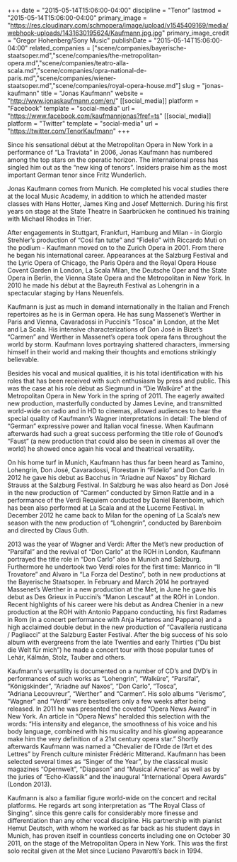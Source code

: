 +++
date = "2015-05-14T15:06:00-04:00"
discipline = "Tenor"
lastmod = "2015-05-14T15:06:00-04:00"
primary_image = "https://res.cloudinary.com/schmopera/image/upload/v1545409169/media/webhook-uploads/1431630195624/Kaufmann.jpg.jpg"
primary_image_credit = "Gregor Hohenberg/Sony Music"
publishDate = "2015-05-14T15:06:00-04:00"
related_companies = ["scene/companies/bayerische-staatsoper.md","scene/companies/the-metropolitan-opera.md","scene/companies/teatro-alla-scala.md","scene/companies/opra-national-de-paris.md","scene/companies/wiener-staatsoper.md","scene/companies/royal-opera-house.md"]
slug = "jonas-kaufmann"
title = "Jonas Kaufmann"
website = "http://www.jonaskaufmann.com/en/"
[[social_media]]
platform = "Facebook"
template = "social-media"
url = "https://www.facebook.com/kaufmannjonas?fref=ts"
[[social_media]]
platform = "Twitter"
template = "social-media"
url = "https://twitter.com/TenorKaufmann"
+++

Since his sensational début at the Metropolitan Opera in New York in a performance of “La Traviata” in 2006, Jonas Kaufmann has numbered among the top stars on the operatic horizon. The international press has singled him out as the “new king of tenors”. Insiders praise him as the most important German tenor since Fritz Wunderlich.

Jonas Kaufmann comes from Munich. He completed his vocal studies there at the local Music Academy, in addition to which he attended master classes with Hans Hotter, James King and Josef Metternich. During his first  years on stage at the State Theatre in Saarbrücken he continued his training with Michael Rhodes in Trier.

After engagements in Stuttgart, Frankfurt, Hamburg and Milan - in Giorgio Strehler’s production of “Così fan tutte” and “Fidelio” with Riccardo Muti on the podium - Kaufmann moved on to the Zurich Opera in 2001. From there he began his international career. Appearances at the Salzburg Festival and the Lyric Opera of Chicago, the Paris Opéra and the Royal Opera House Covent Garden in London, La Scala Milan, the Deutsche Oper and the State Opera in Berlin, the Vienna State Opera and the Metropolitan in New York. In 2010 he made his début at the Bayreuth Festival as Lohengrin in a spectacular staging by Hans Neuenfels.

Kaufmann is just as much in demand internationally in the Italian and French repertoires as he is in German opera. He has sung Massenet’s Werther in Paris and Vienna, Cavaradossi in Puccini’s “Tosca” in London, at the Met and La Scala. His intensive characterizations of Don José in Bizet’s “Carmen”  and Werther in Massenet’s opera took opera fans throughout the world by storm. Kaufmann loves portraying shattered characters, immersing himself in their world and making their thoughts and emotions strikingly believable.

Besides his vocal and musical qualities, it is his total identification with his roles that has been received with such enthusiasm by press and public. This was the case at his role début as Siegmund in “Die Walküre” at the Metropolitan Opera in New York in the spring of 2011. The eagerly awaited new production, masterfully conducted by James Levine, and transmitted world-wide on radio and in HD to cinemas, allowed audiences to hear the special quality of Kaufmann’s Wagner interpretations in detail: The blend of “German” expressive power and Italian vocal finesse. When Kaufmann afterwards had such a great success performing the title role of Gounod’s “Faust” (a new production that could also be seen in cinemas all over the world) he showed once again his vocal and theatrical versatility.

On his home turf in Munich, Kaufmann has thus far been heard as Tamino, Lohengrin, Don José, Cavaradossi, Florestan in “Fidelio” and Don Carlo. In 2012 he gave his debut as Bacchus in “Ariadne auf Naxos” by Richard Strauss at the Salzburg Festival. In Salzburg he was also heard as Don José in the new production of “Carmen” conducted by Simon Rattle and in a performance of the Verdi Requiem conducted by Daniel Barenboim, which has been also performed at La Scala and at the Lucerne Festival. In December 2012 he came back to Milan for the opening of La Scala’s new season with the new production of “Lohengrin”, conducted by Barenboim and directed by Claus Guth. 

2013 was the year of Wagner and Verdi: After the Met’s new production of “Parsifal” and the revival of “Don Carlo” at the ROH in London, Kaufmann portrayed the title role in “Don Carlo” also in Munich and Salzburg. Furthermore he undertook two Verdi roles for the first time: Manrico in “Il Trovatore” and Alvaro in “La Forza del Destino”, both in new productions at the Bayerische Staatsoper. In February and March 2014 he portrayed Massenet’s Werther in a new production at the Met, in June he gave his debut as Des Grieux in Puccini’s “Manon Lescaut” at the ROH in London. 
Recent highlights of his career were his debut as Andrea Chenier in a new production at the ROH with Antonio Pappano conducting, his first Radames in Rom (in a concert performance with Anja Harteros and Pappano) and a high acclaimed double debut in the new production of “Cavalleria rusticana / Pagliacci” at the Salzburg Easter Festival. After the big success of his solo album with evergreens from the late Twenties and early Thirties (“Du bist die Welt für mich”) he made a concert tour with those popular tunes of Lehár, Kálmán, Stolz, Tauber and others.

Kaufmann's versatility is documented on a number of CD’s and DVD’s in performances of such works as “Lohengrin”, “Walküre”, “Parsifal”, “Königskinder”, “Ariadne auf Naxos”, “Don Carlo”, “Tosca”, “Adriana Lecouvreur”, “Werther” and “Carmen”. His solo albums “Verismo”,  “Wagner” and “Verdi” were bestsellers only a few weeks after being released. In 2011 he was presented the coveted “Opera News Award” in New York. An article in “Opera News” heralded this selection with the words: “His intensity and elegance, the smoothness of his voice and his body language, combined with his musicality and his glowing appearance make him the very definition of a 21st century opera star.” Shortly afterwards Kaufmann was named a “Chevalier de l’Orde de l’Art et des Lettres” by French culture minister Frédéric Mitterand. Kaufmann has been selected several times as “Singer of the Year”, by the classical music magazines “Opernwelt”, “Diapason” and “Musical America” as well as by the juries of “Echo-Klassik” and the inaugural “International Opera Awards” (London 2013). 

Kaufmann is also a familiar figure world-wide on the concert and recital platforms. He regards art song interpretation as “The Royal Class of Singing”. since this genre calls for considerably more finesse and differentiation than any other vocal discipline. His partnership with pianist Hemut Deutsch, with whom he worked as far back as his student days in Munich, has proven itself in countless concerts including one on October 30 2011, on the stage of the Metropolitan Opera in New York. This was the first solo recital given at the Met since Luciano Pavarotti’s back in 1994.

